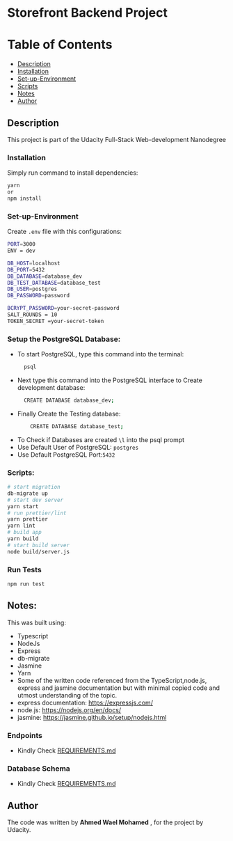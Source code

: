 # Storefront Backend Project

# Table of Contents

* [Description](#description)
* [Installation](#installation)
* [Set-up-Environment](#set-up-Environment)
* [Scripts](#scripts)
* [Notes](#notes)
* [Author](#author)



## Description
This project is part of the Udacity Full-Stack Web-development Nanodegree


### Installation

Simply run command to install dependencies:

```bash
yarn
or
npm install
```

### Set-up-Environment

Create `.env` file with this configurations:

```bash
PORT=3000
ENV = dev

DB_HOST=localhost
DB_PORT=5432
DB_DATABASE=database_dev
DB_TEST_DATABASE=database_test
DB_USER=postgres
DB_PASSWORD=password

BCRYPT_PASSWORD=your-secret-password
SALT_ROUNDS = 10
TOKEN_SECRET =your-secret-token
```



### Setup the PostgreSQL Database:
- To start PostgreSQL, type this command into the terminal:
   ```bash
     psql
   ```
- Next type this command into the PostgreSQL interface to Create development database:
  ```bash
    CREATE DATABASE database_dev;
  ```
- Finally Create the Testing database:
    ```bash
        CREATE DATABASE database_test;
    ```
- To Check if Databases are created `\l` into the psql prompt
- Use Default User of PostgreSQL: `postgres`
- Use Default PostgreSQL Port:`5432`
### Scripts:

```bash
# start migration
db-migrate up
# start dev server
yarn start
# run prettier/lint
yarn prettier
yarn lint
# build app
yarn build
# start build server
node build/server.js
```

### Run Tests

```bash
npm run test
```

## Notes:
This was built using:
- Typescript
- NodeJs
- Express
- db-migrate
- Jasmine
- Yarn
- Some of the written code referenced from the TypeScript,node.js, express and jasmine documentation but with minimal copied code and utmost understanding of the topic.
- express documentation: https://expressjs.com/
- node.js: https://nodejs.org/en/docs/
- jasmine: https://jasmine.github.io/setup/nodejs.html

### Endpoints

- Kindly Check [REQUIREMENTS.md](./REQUIREMENTS.md)

### Database Schema

- Kindly Check [REQUIREMENTS.md](./REQUIREMENTS.md)

## Author

The code was written by **Ahmed Wael Mohamed** , for the project by Udacity.
